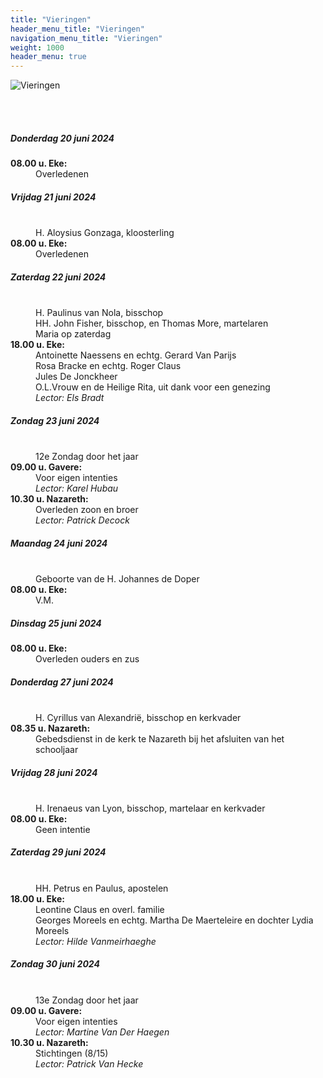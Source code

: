```yaml
---
title: "Vieringen"
header_menu_title: "Vieringen"
navigation_menu_title: "Vieringen"
weight: 1000
header_menu: true
---
```


![Vieringen](images/liturgische-vieringen.jpg)

<br>
<br>

##### Donderdag 20 juni 2024  
<dl><dt><b>08.00 u. Eke:</b></dt><dd>Overledenen</dd>
</dl>

##### Vrijdag 21 juni 2024  
<dl><dt>&nbsp;</dt><dd>H. Aloysius Gonzaga, kloosterling<br></dd><dt><b>08.00 u. Eke:</b></dt><dd>Overledenen</dd>
</dl>

##### Zaterdag 22 juni 2024  
<dl><dt>&nbsp;</dt><dd>H. Paulinus van Nola, bisschop<br>HH. John Fisher, bisschop, en Thomas More, martelaren<br>Maria op zaterdag<br></dd><dt><b>18.00 u. Eke:</b></dt><dd>Antoinette Naessens en echtg. Gerard Van Parijs<br>Rosa Bracke en echtg. Roger Claus<br>Jules De Jonckheer<br>O.L.Vrouw en de Heilige Rita, uit dank voor een genezing<br><i>Lector: Els Bradt</i></dd>
</dl>

##### Zondag 23 juni 2024  
<dl><dt>&nbsp;</dt><dd>12e Zondag door het jaar<br></dd><dt><b>09.00 u. Gavere:</b></dt><dd>Voor eigen intenties<br><i>Lector: Karel Hubau</i></dd>
<dt><b>10.30 u. Nazareth:</b></dt><dd>Overleden zoon en broer<br><i>Lector: Patrick Decock</i></dd>
</dl>

##### Maandag 24 juni 2024  
<dl><dt>&nbsp;</dt><dd>Geboorte van de H. Johannes de Doper<br></dd><dt><b>08.00 u. Eke:</b></dt><dd>V.M.</dd>
</dl>

##### Dinsdag 25 juni 2024  
<dl><dt><b>08.00 u. Eke:</b></dt><dd>Overleden ouders en zus</dd>
</dl>

##### Donderdag 27 juni 2024  
<dl><dt>&nbsp;</dt><dd>H. Cyrillus van Alexandrië, bisschop en kerkvader<br></dd><dt><b>08.35 u. Nazareth:</b></dt><dd>Gebedsdienst in de kerk te Nazareth bij het afsluiten van het schooljaar</dd>
</dl>

##### Vrijdag 28 juni 2024  
<dl><dt>&nbsp;</dt><dd>H. Irenaeus van Lyon, bisschop, martelaar en kerkvader<br></dd><dt><b>08.00 u. Eke:</b></dt><dd>Geen intentie</dd>
</dl>

##### Zaterdag 29 juni 2024  
<dl><dt>&nbsp;</dt><dd>HH. Petrus en Paulus, apostelen<br></dd><dt><b>18.00 u. Eke:</b></dt><dd>Leontine Claus en overl. familie<br>Georges Moreels en echtg. Martha De Maerteleire en dochter Lydia Moreels<br><i>Lector: Hilde Vanmeirhaeghe</i></dd>
</dl>

##### Zondag 30 juni 2024  
<dl><dt>&nbsp;</dt><dd>13e Zondag door het jaar<br></dd><dt><b>09.00 u. Gavere:</b></dt><dd>Voor eigen intenties<br><i>Lector: Martine Van Der Haegen</i></dd>
<dt><b>10.30 u. Nazareth:</b></dt><dd>Stichtingen (8/15)<br><i>Lector: Patrick Van Hecke</i></dd>
</dl>
<br>
<br>
<br>


